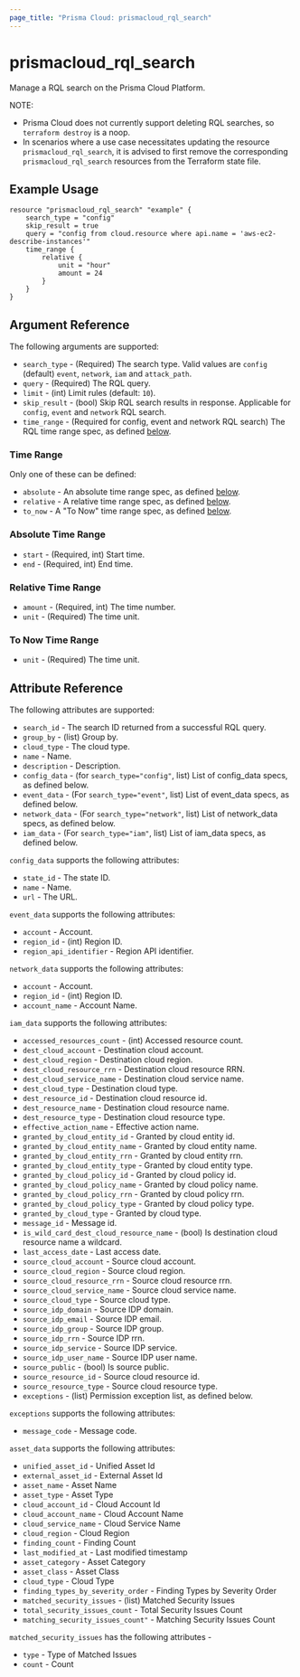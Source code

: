 ```yaml
---
page_title: "Prisma Cloud: prismacloud_rql_search"
---
```


# prismacloud_rql_search

Manage a RQL search on the Prisma Cloud Platform.

NOTE:  
* Prisma Cloud does not currently support deleting RQL searches, so `terraform destroy` is a noop.
* In scenarios where a use case necessitates updating the resource `prismacloud_rql_search`, it is advised to first remove the corresponding `prismacloud_rql_search` resources from the Terraform state file.

## Example Usage

```hcl
resource "prismacloud_rql_search" "example" {
    search_type = "config"
    skip_result = true
    query = "config from cloud.resource where api.name = 'aws-ec2-describe-instances'"
    time_range {
        relative {
            unit = "hour"
            amount = 24
        }
    }
}
```

## Argument Reference

The following arguments are supported:

* `search_type` - (Required) The search type. Valid values are `config`
  (default) `event`, `network`, `iam` and `attack_path`.
* `query` - (Required) The RQL query.
* `limit` - (int) Limit rules (default: `10`).
* `skip_result` - (bool) Skip RQL search results in response. Applicable for `config`, `event` and `network` RQL search.
* `time_range` - (Required for config, event and network RQL search) The RQL time range spec, as defined [below](#time-range).

### Time Range

Only one of these can be defined:

* `absolute` - An absolute time range spec, as defined [below](#absolute-time-range).
* `relative` - A relative time range spec, as defined [below](#relative-time-range).
* `to_now` - A "To Now" time range spec, as defined [below](#to-now-time-range).

### Absolute Time Range

* `start` - (Required, int) Start time.
* `end` - (Required, int) End time.

### Relative Time Range

* `amount` - (Required, int) The time number.
* `unit` - (Required) The time unit.

### To Now Time Range

* `unit` - (Required) The time unit.

## Attribute Reference

The following attributes are supported:

* `search_id` - The search ID returned from a successful RQL query.
* `group_by` - (list) Group by.
* `cloud_type` - The cloud type.
* `name` - Name.
* `description` - Description.
* `config_data` - (for `search_type="config"`, list) List of config_data specs, as defined below.
* `event_data` - (For `search_type="event"`, list) List of event_data specs, as defined below.
* `network_data` - (For `search_type="network"`, list) List of network_data specs, as defined below.
* `iam_data` - (For `search_type="iam"`, list) List of iam_data specs, as defined below.

`config_data` supports the following attributes:

* `state_id` - The state ID.
* `name` - Name.
* `url` - The URL.

`event_data` supports the following attributes:

* `account` - Account.
* `region_id` - (int) Region ID.
* `region_api_identifier` - Region API identifier.

`network_data` supports the following attributes:

* `account` - Account.
* `region_id` - (int) Region ID.
* `account_name` - Account Name.

`iam_data` supports the following attributes:

* `accessed_resources_count` - (int) Accessed resource count.
* `dest_cloud_account` - Destination cloud account.
* `dest_cloud_region` - Destination cloud region.
* `dest_cloud_resource_rrn` - Destination cloud resource RRN.
* `dest_cloud_service_name` - Destination cloud service name.
* `dest_cloud_type` - Destination cloud type.
* `dest_resource_id` - Destination cloud resource id.
* `dest_resource_name` - Destination cloud resource name.
* `dest_resource_type` - Destination cloud resource type.
* `effective_action_name` - Effective action name.
* `granted_by_cloud_entity_id` - Granted by cloud entity id.
* `granted_by_cloud_entity_name` - Granted by cloud entity name.
* `granted_by_cloud_entity_rrn` - Granted by cloud entity rrn.
* `granted_by_cloud_entity_type` - Granted by cloud entity type.
* `granted_by_cloud_policy_id` - Granted by cloud policy id.
* `granted_by_cloud_policy_name` - Granted by cloud policy name.
* `granted_by_cloud_policy_rrn` - Granted by cloud policy rrn.
* `granted_by_cloud_policy_type` - Granted by cloud policy type.
* `granted_by_cloud_type` - Granted by cloud type.
* `message_id` - Message id.
* `is_wild_card_dest_cloud_resource_name` - (bool) Is destination cloud resource name a wildcard.
* `last_access_date` - Last access date.
* `source_cloud_account` - Source cloud account.
* `source_cloud_region` - Source cloud region.
* `source_cloud_resource_rrn` - Source cloud resource rrn.
* `source_cloud_service_name` - Source cloud service name.
* `source_cloud_type` - Source cloud type.
* `source_idp_domain` - Source IDP domain.
* `source_idp_email` - Source IDP email.
* `source_idp_group` - Source IDP group.
* `source_idp_rrn` - Source IDP rrn.
* `source_idp_service` - Source IDP service.
* `source_idp_user_name` - Source IDP user name.
* `source_public` - (bool) Is source public.
* `source_resource_id` - Source cloud resource id.
* `source_resource_type` - Source cloud resource type.
* `exceptions` - (list) Permission exception list, as defined below.

`exceptions` supports the following attributes:

* `message_code` - Message code.

`asset_data` supports the following attributes:   

* `unified_asset_id` - Unified Asset Id            
* `external_asset_id` - External Asset Id
* `asset_name` - Asset Name
* `asset_type` - Asset Type   
* `cloud_account_id` - Cloud Account Id               
* `cloud_account_name` - Cloud Account Name
* `cloud_service_name` - Cloud Service Name
* `cloud_region`  - Cloud Region
* `finding_count` - Finding Count  
* `last_modified_at` - Last modified timestamp  
* `asset_category` - Asset Category
* `asset_class` - Asset Class
* `cloud_type` - Cloud Type
* `finding_types_by_severity_order` - Finding Types by Severity Order
* `matched_security_issues` - (list) Matched Security Issues
* `total_security_issues_count` - Total Security Issues Count
* `matching_security_issues_count"` - Matching Security Issues Count

`matched_security_issues` has the following attributes - 
* `type` - Type of Matched Issues
* `count` - Count